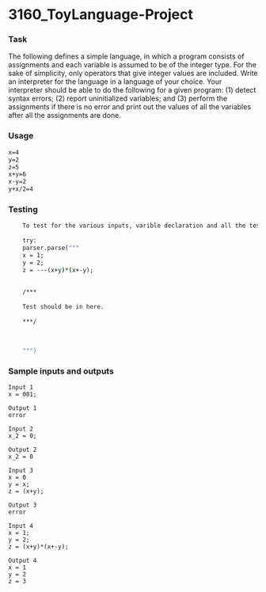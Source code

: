 # 3160_ToyLanguage-Project

### Task
The following defines a simple language, in which a program consists of assignments and each variable is assumed to be of the integer type. For the sake of simplicity, only operators that give integer values are included. Write an interpreter for the language in a language of your choice. Your interpreter should be able to do the following for a given program: (1) detect syntax errors; (2) report uninitialized variables; and (3) perform the assignments if there is no error and print out the values of all the variables after all the assignments are done.


### Usage
```cmd
x=4
y=2
z=5
x+y=6
x-y=2
y+x/2=4
```

### Testing
``` cmd
    To test for the various inputs, varible declaration and all the test code must be in the parser function in the bottom of the code.
    
    try:
    parser.parse("""
    x = 1;
    y = 2;
    z = ---(x+y)*(x+-y);
    
    
    /***
    
    Test should be in here.
    
    ***/
    
    
    
    """)
```

### Sample inputs and outputs
    Input 1
    x = 001;

    Output 1
    error

    Input 2
    x_2 = 0;

    Output 2
    x_2 = 0

    Input 3
    x = 0
    y = x;
    z = (x+y);

    Output 3
    error

    Input 4
    x = 1;
    y = 2;
    z = (x+y)*(x+-y);

    Output 4
    x = 1
    y = 2
    z = 3
